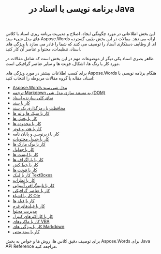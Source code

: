 ﻿---
title: برنامه نویسی با اسناد در Java
second_title: Aspose.Words برای Java
articleTitle: برنامه نویسی با اسناد
linktitle: برنامه نویسی با اسناد
type: docs
description: "از کلاس های مدل شیء سند Aspose.Words برای ایجاد، اصلاح و مدیریت برنامه ریزی اسناد با Java استفاده کنید. با ویژگی های سند، تنظیمات و محتوا و همچنین با ظاهر سند از طریق مدیریت رنگ ها، اشکال، فونت ها و سایر گرافیک ها کار کنید."
weight: 340
url: /fa/java/programming-with-documents/
timestamp: 2024-09-25-11-08-55
---

این بخش اطلاعاتی در مورد چگونگی ایجاد، اصلاح و مدیریت برنامه ریزی اسناد با کلاس های مدل شیء سند Aspose.Words ارائه می دهد. مقالات در این بخش طیف گسترده ای از وظایف دستکاری اسناد را توصیف می کنند که شما را قادر می سازد با ویژگی های اسناد، تنظیمات، محتوا و عناصر آن کار کنید.

ظاهر بصری اسناد یکی دیگر از موضوعات مهم در این بخش است که شامل مقالات در مورد کار با رنگ ها، اشکال، فونت ها و سایر عناصر گرافیکی است.

برای کسب اطلاعات بیشتر در مورد ویژگی های Aspose.Words هنگام برنامه نویسی با اسناد، مقاله یا گروه مقالات مربوطه را انتخاب کنید:

- [Aspose.Words مدل شی سند](/words/java/aspose-words-document-object-model/)
- [ترجمه Markdown به مستند سازی مدل شی (DOM)](/words/java/translate-markdown-to-document-object-model/)
- [نمای کلی سازنده اسناد](/words/java/document-builder-overview/)
- [کار با سند](/words/java/working-with-document/)
- [محافظت یا رمزگذاری یک سند](/words/java/protect-or-encrypt-a-document/)
- [کار با سبک ها و تم ها](/words/java/working-with-styles/)
- [کار با بخش ها](/words/java/working-with-sections/)
- [کار با محدوده ها](/words/java/working-with-ranges/)
- [کار با هدر و فوتر](/words/java/working-with-headers-and-footers/)
- [کار با زیرنویس و پایان نامه](/words/java/working-with-footnote-and-endnote/)
- [کار با جدول محتویات](/words/java/working-with-table-of-contents/)
- [کار با بوک مارک ها](/words/java/working-with-bookmarks/)
- [کار با جداول](/words/java/working-with-tables/)
- [کار با لیست ها](/words/java/working-with-lists/)
- [کار با پاراگراف ها](/words/java/working-with-paragraphs/)
- [کار با خط کش](/words/java/working-with-hyphenation/)
- [کار با فونت ها](/words/java/working-with-fonts/)
- [کار با لینک TextBoxes](/words/java/working-with-linked-textboxes/)
- [کار با نظرات](/words/java/working-with-comments/)
- [کار با تایپوگرافی آسیایی](/words/java/working-with-asian-typography/)
- [کار با عناصر گرافیکی](/words/java/working-with-graphic-elements/)
- [کار با اشیاء Ole](/words/java/working-with-ole-objects/)
- [کار با فیلد ها](/words/java/working-with-fields/)
- [کار با فیلدهای فرم](/words/java/working-with-form-fields/)
- [مدیریت محتوا](/words/java/contents-management/)
- [کار با کاراکترهای کنترل](/words/java/working-with-control-characters/)
- [کار با ماکروهای VBA](/words/java/working-with-vba-macros/)
- [کار با ویژگی های Markdown](/words/java/working-with-markdown-features/)
- [کار با سند متنی](/words/java/working-with-text-document/)

برای توصیف دقیق کلاس ها، روش ها و خواص به بخش Aspose.Words برای Java API Reference مراجعه کنید.
